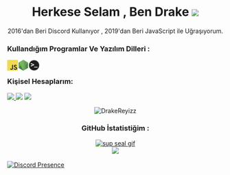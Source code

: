 <h1 align="center">Herkese Selam , Ben Drake <img src="https://media.giphy.com/media/hvRJCLFzcasrR4ia7z/giphy.gif" width="30px"></h1> <p align="center">
<p align="center">
2016'dan Beri Discord Kullanıyor , 2019'dan Beri JavaScript ile Uğraşıyorum. <br>
</p>

### Kullandığım Programlar Ve Yazılım Dilleri :

<img align="left" src="https://raw.githubusercontent.com/github/explore/80688e429a7d4ef2fca1e82350fe8e3517d3494d/topics/javascript/javascript.png" width="25" height="25" />
<img align="left" src="https://raw.githubusercontent.com/github/explore/80688e429a7d4ef2fca1e82350fe8e3517d3494d/topics/nodejs/nodejs.png" width="25" height="25" />
<img align="left"  src="https://raw.githubusercontent.com/github/explore/80688e429a7d4ef2fca1e82350fe8e3517d3494d/topics/terminal/terminal.png" width="25" height="25" />
<br />
<h3>Kişisel Hesaplarım:</h3>
<p align="left">
<a href="https://discord.com/users/689409960752316446" target"blank_"><img src="https://img.shields.io/badge/discord%20-111111.svg?&style=for-the-badge&logo=discord&logoColor=white">
<a href="https://github.com/DrakeReyizz" target"blank_"><img src="https://img.shields.io/badge/GitHub%20-111111.svg?&style=for-the-badge&logo=github&logoColor=white"></a>
<a href="https://steamcommunity.com/profiles/76561199232865510" target"blank_"><img src="https://img.shields.io/badge/steam%20-111111.svg?&style=for-the-badge&logo=steam&logoColor=white"></a>
</p>
<p align="center"> <img src="https://komarev.com/ghpvc/?username=DrakeReyizz" alt="DrakeReyizz" /> </p>

<h3 align="center">GitHub İstatistiğim :</h3>
<p align="center">
<a href="https://github.com/DrakeReyizz" target="_blank"><img alt="sup seal gif" src="https://github-readme-stats.vercel.app/api?username=DrakeReyizz&theme=dark&show_icons=true&count_private=true&hide_border=true" /></a><br>
<a href="https://github.com/DrakeReyizz" target="_blank"><img src="https://github-readme-stats.vercel.app/api/top-langs/?username=Wonxen&theme=dark&count_private=true&show_icons=true&hide_border=true"/></a>
</p>

[![Discord Presence](https://lanyard.cnrad.dev/api/689409960752316446)](https://discord.com/users/689409960752316446)
